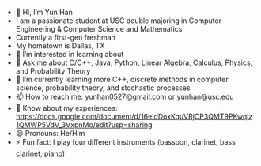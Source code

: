 - 👋 Hi, I’m Yun Han
- I am a passionate student at USC double majoring in Computer Engineering & Computer Science and Mathematics
- Currently a first-gen freshman
- My hometown is Dallas, TX
- 👀 I’m interested in learning about 
- 💬 Ask me about C/C++, Java, Python, Linear Algebra, Calculus, Physics, and Probability Theory
- 🌱 I’m currently learning more C++, discrete methods in computer science, probability theory, and stochastic processes
- 📫 How to reach me: yunhan0527@gmail.com or yunhan@usc.edu
- 📄 Know about my experiences: https://docs.google.com/document/d/16eIdDoxKquVRjCP3QMT9PKwqlz1QMWP5VdV_3VxpnMo/edit?usp=sharing 
- 😄 Pronouns: He/Him
- ⚡ Fun fact: I play four different instruments (bassoon, clarinet, bass clarinet, piano)

<!---
yunhan842/yunhan842 is a ✨ special ✨ repository because its `README.md` (this file) appears on your GitHub profile.
You can click the Preview link to take a look at your changes.
--->
